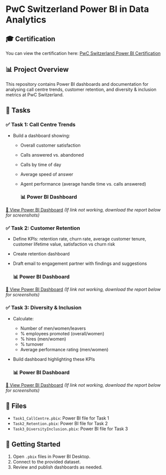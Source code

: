# PwC Switzerland Power BI in Data Analytics

## 🎓 Certification

You can view the certification here: [PwC Switzerland Power BI Certification](https://forage-uploads-prod.s3.amazonaws.com/completion-certificates/4sLyCPgmsy8DA6Dh3/a87GpgE6tiku7q3gu_4sLyCPgmsy8DA6Dh3_yx8rjH5MqdXE3Yo2o_1738249031830_completion_certificate.pdf)

## 📊 Project Overview

This repository contains Power BI dashboards and documentation for analysing call centre trends, customer retention, and diversity & inclusion metrics at PwC Switzerland.

## 📝 Tasks

### ✅ Task 1: Call Centre Trends

* Build a dashboard showing:

  * Overall customer satisfaction
  * Calls answered vs. abandoned
  * Calls by time of day
  * Average speed of answer
  * Agent performance (average handle time vs. calls answered)
 
    ### 📊 Power BI Dashboard
[🔗 View Power BI Dashboard](https://app.powerbi.com/groups/me/reports/fd8257d0-84ab-4cad-aca3-9916c3d5074b/ReportSection?experience=power-bi) 
*(If link not working, download the report below for screenshots)*

### ✅ Task 2: Customer Retention

* Define KPIs: retention rate, churn rate, average customer tenure, customer lifetime value, satisfaction vs churn risk
* Create retention dashboard
* Draft email to engagement partner with findings and suggestions

  ### 📊 Power BI Dashboard
[🔗 View Power BI Dashboard](https://app.powerbi.com/groups/me/reports/b9115ad0-cec2-48ef-b23a-1f699786cacc/ReportSectionc327fa2e323013809d59?experience=power-bi)
*(If link not working, download the report below for screenshots)*

### ✅ Task 3: Diversity & Inclusion

* Calculate:

  * Number of men/women/leavers
  * % employees promoted (overall/women)
  * % hires (men/women)
  * % turnover
  * Average performance rating (men/women)
* Build dashboard highlighting these KPIs

  ### 📊 Power BI Dashboard
[🔗 View Power BI Dashboard](https://app.powerbi.com/groups/me/reports/c65acdbf-aa55-41ea-a066-d784f3dd8499/ReportSection86bc6606665a843d3599?experience=power-bi) 
*(If link not working, download the report below for screenshots)*

## 📂 Files

* `Task1_CallCentre.pbix`: Power BI file for Task 1
* `Task2_Retention.pbix`: Power BI file for Task 2
* `Task3_DiversityInclusion.pbix`: Power BI file for Task 3

## 🚀 Getting Started

1. Open `.pbix` files in Power BI Desktop.
2. Connect to the provided dataset.
3. Review and publish dashboards as needed.



